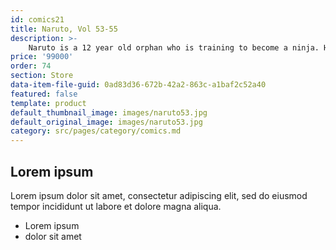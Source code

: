 ```yaml
---
id: comics21
title: Naruto, Vol 53-55    
description: >-
    Naruto is a 12 year old orphan who is training to become a ninja. His dream to become Hokage of the the village where he lives, the Village Hidden in the Leaves also known as Konohagakure so he can gain everyone's respect.
price: '99000'
order: 74
section: Store
data-item-file-guid: 0ad83d36-672b-42a2-863c-a1baf2c52a40
featured: false
template: product
default_thumbnail_image: images/naruto53.jpg
default_original_image: images/naruto53.jpg
category: src/pages/category/comics.md
---
```

## Lorem ipsum
Lorem ipsum dolor sit amet, consectetur adipiscing elit, sed do eiusmod tempor incididunt ut labore et dolore magna aliqua.
- Lorem ipsum
- dolor sit amet